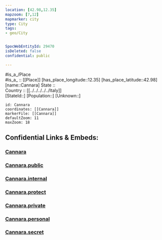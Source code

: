 ```yaml
---
location: [42.98,12.35] 
mapzoom: [7,12] 
mapmarker: city 
type: City
tags:
- geo/City


SpocWebEntityId: 29470
isDeleted: false
confidential: public

---
```

#is_a_/Place  
#is_a_ :: [[Place]] 
[has_place_longitude::12.35] 
[has_place_latitude::42.98] 
[name::Cannara] 
State ::  
Country :: [[../../../../../Italy]]  
[StateId::] 
[Population::] 
[Unknown::] 


```leaflet
id: Cannara
coordinates: [[Cannara]] 
markerFile: [[Cannara]] 
defaultZoom: 11 
maxZoom: 18
```


## Confidential Links & Embeds: 

### [Cannara](/_Standards/Earth/Continent/Europe/Europe~South/Italy/regions~Italy/Umbria/Perugia.Province/City/Cannara.md) 

### [Cannara.public](/_public/Earth/Continent/Europe/Europe~South/Italy/regions~Italy/Umbria/Perugia.Province/City/Cannara.public.md) 

### [Cannara.internal](/_internal/Earth/Continent/Europe/Europe~South/Italy/regions~Italy/Umbria/Perugia.Province/City/Cannara.internal.md) 

### [Cannara.protect](/_protect/Earth/Continent/Europe/Europe~South/Italy/regions~Italy/Umbria/Perugia.Province/City/Cannara.protect.md) 

### [Cannara.private](/_private/Earth/Continent/Europe/Europe~South/Italy/regions~Italy/Umbria/Perugia.Province/City/Cannara.private.md) 

### [Cannara.personal](/_personal/Earth/Continent/Europe/Europe~South/Italy/regions~Italy/Umbria/Perugia.Province/City/Cannara.personal.md) 

### [Cannara.secret](/_secret/Earth/Continent/Europe/Europe~South/Italy/regions~Italy/Umbria/Perugia.Province/City/Cannara.secret.md)

